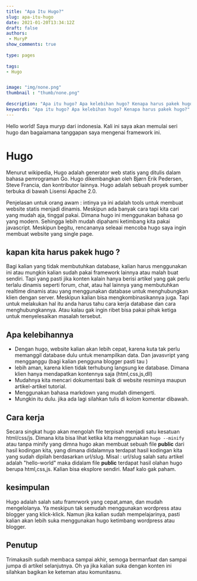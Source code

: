 ```yaml
---
title: "Apa Itu Hugo?"
slug: apa-itu-hugo
date: 2021-01-20T13:34:12Z
draft: false 
authors:
 - MuryP
show_comments: true 
 
type: pages 
 
tags: 
- Hugo


image: "img/none.png" 
thumbnail : "thumb/none.png" 
 
description: "Apa itu hugo? Apa kelebihan hugo? Kenapa harus pakek hugo?" 
keywords: "Apa itu hugo? Apa kelebihan hugo? Kenapa harus pakek hugo?" 
--- 
```


Hello world!
Saya muryp dari indonesia. Kali ini saya akan memulai seri hugo dan bagaiamana tanggapan saya mengenai framework ini. 

# Hugo 
Menurut wikipedia, Hugo adalah generator web statis yang ditulis dalam bahasa pemrograman Go. Hugo dikembangkan oleh Bjørn Erik Pedersen, Steve Francia, dan kontributor lainnya. Hugo adalah sebuah proyek sumber terbuka di bawah Lisensi Apache 2.0. 

Penjelasan untuk orang awam : intinya ya ini adalah tools untuk membuat website statis menjadi dinamis. Meskipun ada banyak cara tapi kita cari yang mudah aja, tinggal pakai. Dimana hugo ini menggunakan bahasa go yang modern. Sehingga lebih mudah dipahami ketimbang kita pakai javascript. Meskipun begitu, rencananya seleaai mencoba hugo saya ingin membuat website yang single page.

## kapan kita harus pakek hugo ?
Bagi kalian yang tidak membutuhkan database, kalian harus menggunakan ini atau mungkin kalian sudah pakai framework lainnya atau malah buat sendiri. Tapi yang pasti jika konten kalain hanya berisi artikel yang gak perlu terlalu dinamis seperti forum, chat, atau hal lainnya yang membutuhkan realtime dinamis atau yang menggunakan database untuk menghubungkan klien dengan server. Meskipun kalian bisa mengkombinasikannya juga. Tapi untuk melakukan hal itu anda harus tahu cara kerja database dan cara menghubungkannya. Atau kalau gak ingin ribet bisa pakai pihak ketiga untuk menyelesaikan masalah tersebut.

## Apa kelebihannya
- Dengan hugo, website kalian akan lebih cepat, karena kuta tak perlu memanggil database dulu untuk menampilkan data. Dan javasvript yang mengganggu (bagi kalian pengguna blogger pasti tau )
- lebih aman, karena klien tidak terhubung langsung ke database. Dimana klien hanya mendapatkan kontennya saja (html,css,js,dll)
- Mudahnya kita mencari dokumentasi baik di website resminya maupun artikel-artikel tutorial.
- Menggunakan bahasa markdown yang mudah dimengerti.
- Mungkin itu dulu. jika ada lagi silahkan tulis di kolom komentar dibawah.


## Cara kerja 
Secara singkat hugo akan mengolah file terpisah  menjadi satu kesatuan html/css/js. Dimana kita bisa lihat ketika kita menggunakan ```hugo --minify``` atau tanpa minify yang dimna hugo akan membuat sebuah file **public** dari hasil kodingan kita, yang dimana didalamnya terdapat hasil kodingan kita yang sudah dipilah berdasarkan url/slug. Misal : url/slug salah satu artikel adalah "hello-world" maka didalam file  **public** terdapat hasil olahan hugo berupa html,css,js. Kalian bisa eksplore sendiri. Maaf kalo gak paham.

## kesimpulan 
Hugo adalah salah satu framrwork yang cepat,aman, dan mudah mengelolanya. Ya meskipun tak semudah menggunakan wordpress atau blogger yang klick-klick. Namun jika kalian sudah mempelajarinya, pasti kalian akan lebih suka menggunakan hugo ketimbang wordpress atau blogger. 

## Penutup
Trimakasih sudah membaca sampai akhir, semoga bermanfaat dan sampai jumpa di artikel selanjutnya. Oh ya jika kalian suka dengan konten ini silahkan bagikan ke keteman atau komunitasnu.

